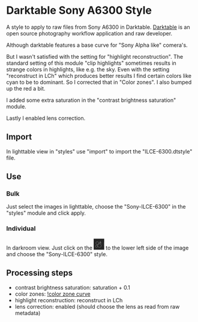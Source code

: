 # Darktable Sony A6300 Style

A style to apply to raw files from Sony A6300 in Darktable.
[Darktable](https://www.darktable.org/) is an open source photography workflow application and raw developer.

Although darktable features a base curve for "Sony Alpha like" comera's.

But I wasn't satisfied with the setting for "highlight reconstruction". The standard setting of this module
"clip highlights" sometimes results in strange colors in highlights, like e.g. the sky.
Even with the setting "reconstruct in LCh" which produces better results I find certain colors like cyan to be 
to dominant. So I corrected that in "Color zones". I also bumped up the red a bit. 

I added some extra saturation in the "contrast brightness saturation" module.

Lastly I enabled lens correction.





## Import

In lighttable view in "styles" use "import" to import the "ILCE-6300.dtstyle" file.


## Use

### Bulk

Just select the images in lighttable, choose the "Sony-ILCE-6300" in the "styles" module and click apply.


### Individual 

In darkroom view. Just click on the ![apply style button](img/apply-style-icon.png) to the lower left side of the image and choose the "Sony-ILCE-6300" style.



## Processing steps

* contrast brightness saturation: saturation + 0.1
* color zones: [!color zone curve](img/color-zones.png)
* highlight reconstruction: reconstruct in LCh
* lens correction: enabled (should choose the lens as read from raw metadata)












